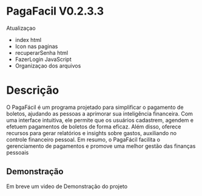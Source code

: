 ﻿# PagaFacil V0.2.3.3
 
Atualizaçao
- index html
- Icon nas paginas
- recuperarSenha html
- FazerLogin JavaScript
- Organizaçao dos arquivos 

# Descrição

O PagaFácil é um programa projetado para simplificar o pagamento de boletos, ajudando as pessoas a aprimorar sua inteligência financeira. Com uma interface intuitiva, ele permite que os usuários cadastrem, agendem e efetuem pagamentos de boletos de forma eficaz. Além disso, oferece recursos para gerar relatórios e insights sobre gastos, auxiliando no controle financeiro pessoal. Em resumo, o PagaFácil facilita o gerenciamento de pagamentos e promove uma melhor gestão das finanças pessoais


## Demonstração

Em breve um video de Demonstração do projeto 

